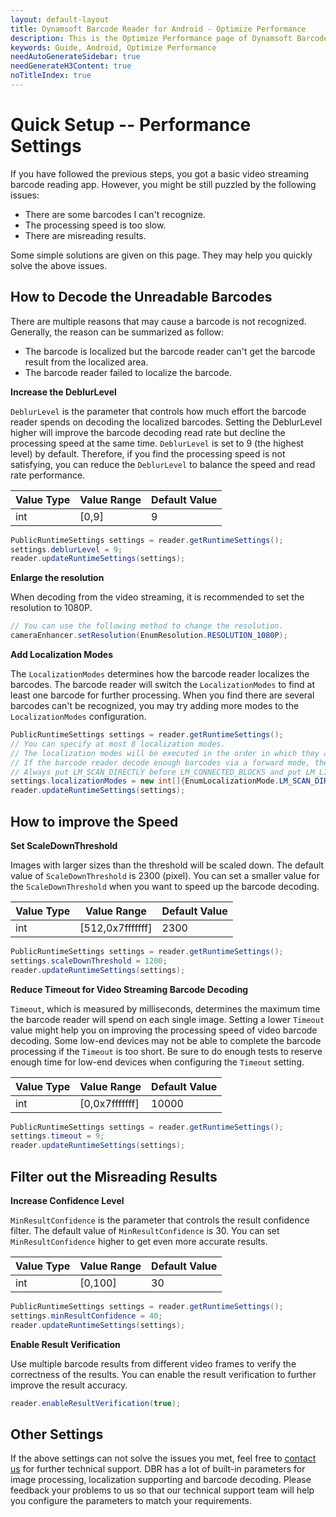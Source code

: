 ```yaml
---
layout: default-layout
title: Dynamsoft Barcode Reader for Android - Optimize Performance
description: This is the Optimize Performance page of Dynamsoft Barcode Reader for Android SDK.
keywords: Guide, Android, Optimize Performance
needAutoGenerateSidebar: true
needGenerateH3Content: true
noTitleIndex: true
---
```


# Quick Setup -- Performance Settings

If you have followed the previous steps, you got a basic video streaming barcode reading app. However, you might be still puzzled by the following issues:

- There are some barcodes I can't recognize.
- The processing speed is too slow.
- There are misreading results.

Some simple solutions are given on this page. They may help you quickly solve the above issues.

## How to Decode the Unreadable Barcodes

There are multiple reasons that may cause a barcode is not recognized. Generally, the reason can be summarized as follow:

- The barcode is localized but the barcode reader can't get the barcode result from the localized area.
- The barcode reader failed to localize the barcode.

**Increase the DeblurLevel**

`DeblurLevel` is the parameter that controls how much effort the barcode reader spends on decoding the localized barcodes. Setting the DeblurLevel higher will improve the barcode decoding read rate but decline the processing speed at the same time. `DeblurLevel` is set to 9 (the highest level) by default. Therefore, if you find the processing speed is not satisfying, you can reduce the `DeblurLevel` to balance the speed and read rate performance.

| Value Type | Value Range | Default Value |
| ---------- | ----------- | ------------- |
| int | [0,9] | 9 |

```java
PublicRuntimeSettings settings = reader.getRuntimeSettings();
settings.deblurLevel = 9;
reader.updateRuntimeSettings(settings);
```

**Enlarge the resolution**

When decoding from the video streaming, it is recommended to set the resolution to 1080P.

```java
// You can use the following method to change the resolution.
cameraEnhancer.setResolution(EnumResolution.RESOLUTION_1080P);
```

**Add Localization Modes**

The `LocalizationModes` determines how the barcode reader localizes the barcodes. The barcode reader will switch the `LocalizationModes` to find at least one barcode for further processing. When you find there are several barcodes can't be recognized, you may try adding more modes to the `LocalizationModes` configuration.

```java
PublicRuntimeSettings settings = reader.getRuntimeSettings();
// You can specify at most 8 localization modes.
// The localization modes will be executed in the order in which they are set.
// If the barcode reader decode enough barcodes via a forward mode, the behind modes will not be executed
// Always put LM_SCAN_DIRECTLY before LM_CONNECTED_BLOCKS and put LM_LINES before LM_STATISTICS. Otherwise, they can't improve the readability.
settings.localizationModes = new int[]{EnumLocalizationMode.LM_SCAN_DIRECTLY,EnumLocalizationMode.LM_CONNECTED_BLOCKS,EnumLocalizationMode.LM_LINES,EnumLocalizationMode.LM_STATISTICS};
reader.updateRuntimeSettings(settings);
```

## How to improve the Speed

**Set ScaleDownThreshold**

Images with larger sizes than the threshold will be scaled down. The default value of `ScaleDownThreshold` is 2300 (pixel). You can set a smaller value for the `ScaleDownThreshold` when you want to speed up the barcode decoding.

| Value Type | Value Range | Default Value |
| ---------- | ----------- | ------------- |
| int | [512,0x7fffffff] | 2300 |

```java
PublicRuntimeSettings settings = reader.getRuntimeSettings();
settings.scaleDownThreshold = 1200;
reader.updateRuntimeSettings(settings);
```

**Reduce Timeout for Video Streaming Barcode Decoding**

`Timeout`, which is measured by milliseconds, determines the maximum time the barcode reader will spend on each single image. Setting a lower `Timeout` value might help you on improving the processing speed of video barcode decoding. Some low-end devices may not be able to complete the barcode processing if the `Timeout` is too short. Be sure to do enough tests to reserve enough time for low-end devices when configuring the `Timeout` setting.

| Value Type | Value Range | Default Value |
| ---------- | ----------- | ------------- |
| int | [0,0x7fffffff] | 10000 |

```java
PublicRuntimeSettings settings = reader.getRuntimeSettings();
settings.timeout = 9;
reader.updateRuntimeSettings(settings);
```

## Filter out the Misreading Results

**Increase Confidence Level**

`MinResultConfidence` is the parameter that controls the result confidence filter. The default value of `MinResultConfidence` is 30. You can set `MinResultConfidence` higher to get even more accurate results.

| Value Type | Value Range | Default Value |
| ---------- | ----------- | ------------- |
| int | [0,100] | 30 |

```java
PublicRuntimeSettings settings = reader.getRuntimeSettings();
settings.minResultConfidence = 40;
reader.updateRuntimeSettings(settings);
```

**Enable Result Verification**

Use multiple barcode results from different video frames to verify the correctness of the results. You can enable the result verification to further improve the result accuracy.

```java
reader.enableResultVerification(true);
```

## Other Settings

If the above settings can not solve the issues you met, feel free to <a href="https://www.dynamsoft.com/company/contact/" target="_blank">contact us</a> for further technical support. DBR has a lot of built-in parameters for image processing, localization supporting and barcode decoding. Please feedback your problems to us so that our technical support team will help you configure the parameters to match your requirements.
